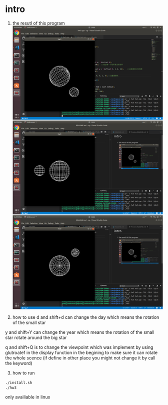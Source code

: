 # intro 
1. the resutl of this program 
![twostar](./twostar.png)
![twostar](./y.png)
![twostar](./z.png)

2. how to use 
d and shift+d can change the day which means the rotation of the small star

y and shift+Y can change the year which means the rotation of the small star rotate around the big star

q and shift+Q is to change the viewpoint which was implement by using glutroatef in the display function in the begining to make sure it can rotate the whole scence
(if define in other place you might not change it by call the keyword)

3. how to run
```
./install.sh
./hw3
```
only availiable in linux

